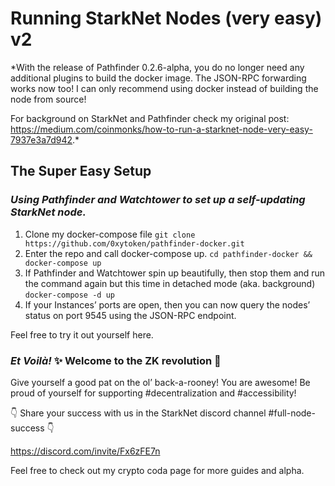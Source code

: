 # Running StarkNet Nodes (very easy) v2

*With the release of Pathfinder 0.2.6-alpha, you do no longer need any additional plugins to build the docker image. The JSON-RPC forwarding works now too! I can only recommend using docker instead of building the node from source!

For background on StarkNet and Pathfinder check my original post: https://medium.com/coinmonks/how-to-run-a-starknet-node-very-easy-7937e3a7d942.*

## The Super Easy Setup
### *Using Pathfinder and Watchtower to set up a self-updating StarkNet node.*

1. Clone my docker-compose file
    ```git clone https://github.com/0xytoken/pathfinder-docker.git```
2. Enter the repo and call docker-compose up.
    ```cd pathfinder-docker && docker-compose up```
3. If Pathfinder and Watchtower spin up beautifully, then stop them and run the command again but this time in detached mode (aka. background)
    ```docker-compose -d up```
4. If your Instances’ ports are open, then you can now query the nodes’ status on port 9545 using the JSON-RPC endpoint.

Feel free to try it out yourself here.

### *Et Voilà!* ✨ Welcome to the ZK revolution 🚀

Give yourself a good pat on the ol’ back-a-rooney! You are awesome! Be proud of yourself for supporting #decentralization and #accessibility!

👇 Share your success with us in the StarkNet discord channel #full-node-success 👇

https://discord.com/invite/Fx6zFE7n

Feel free to check out my crypto coda page for more guides and alpha.

